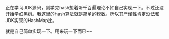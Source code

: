 正在学习JDK源码，刚学完hash想着听千百遍理论不如自己实现一下。不过还没开始学红黑树。我这里的hash算法就是简单的模数。所以其严谨性肯定没法和JDK实现的HashMap比。

就是自己简单实现一下。用来玩一下而已~~
